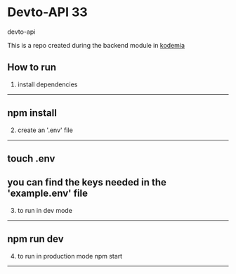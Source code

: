 # Devto-API 33
devto-api

This is a repo created during the backend module in [kodemia](https://kodemia.mx)

## How to run

1. install dependencies
---
npm install
---
2. create an '.env' file
---
touch .env
---
you can find the keys needed in the 'example.env' file
---
3. to run in dev mode
---
npm run dev
---
4. to run in production mode
npm start
---